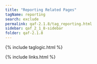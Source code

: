 ```yaml
---
title: "Reporting Related Pages"
tagName: reporting
search: exclude
permalink: qaf-2.1.8/tag_reporting.html
sidebar: qaf_2_1_8-sidebar
folder: qaf-2.1.8
---
```

{% include taglogic.html %}

{% include links.html %}
